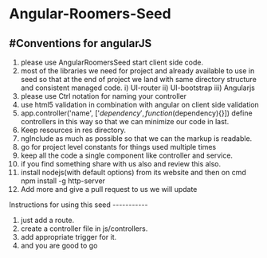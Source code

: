 # Angular-Roomers-Seed
#Conventions for angularJS
--------------------------------------
1) please use AngularRoomersSeed start client side code.
2) most of the libraries we need for project and already available to use in seed so that at the end of project we land with same directory structure and consistent managed code.
	i) UI-router
	ii) UI-bootstrap
	iii) Angularjs
3) please use <ControllerName>Ctrl notation for naming your controller
4) use html5 validation in combination with angular on client side validation
5) app.controller('name', ['$dependency', function($dependency){}])
define controllers in this way so that we can minimize our code in last.
6) Keep resources in res directory.
7) ngInclude as much as possible so that we can the markup is readable.
8) go for project level constants for things used multiple times
9) keep all the code a single component like controller and service.
10) if you find something share with us also and review this also.
11) install nodejs(with default options) from its website and then on cmd npm install -g http-server
12) Add more and give a pull request to us we will update


Instructions for using this seed -----------
1) just add a route.
2) create a controller file in js/controllers.
3) add appropriate trigger for it.
4) and you are good to go
